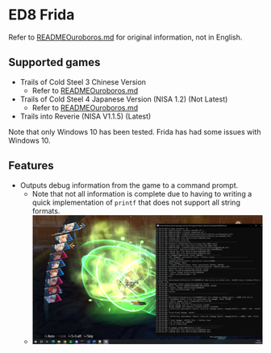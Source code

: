 # ED8 Frida
Refer to [READMEOuroboros.md](READMEOuroboros.md) for original information, not in English.

## Supported games
- Trails of Cold Steel 3 Chinese Version
    - Refer to [READMEOuroboros.md](READMEOuroboros.md)
- Trails of Cold Steel 4 Japanese Version (NISA 1.2) (Not Latest)
    - Refer to [READMEOuroboros.md](READMEOuroboros.md)
- Trails into Reverie (NISA V1.1.5) (Latest)

Note that only Windows 10 has been tested. Frida has had some issues with Windows 10.

## Features
- Outputs debug information from the game to a command prompt.
    - Note that not all information is complete due to having to writing a quick implementation of `printf` that does not support all string formats.
    - ![ConsoleOutput.png](imgs/ConsoleOutput.png)
